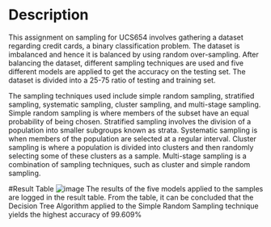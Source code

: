 # Description
This assignment on sampling for UCS654 involves gathering a dataset regarding credit cards, a binary classification problem. The dataset is imbalanced and hence it is balanced by using random over-sampling. After balancing the dataset, different sampling techniques are used and five different models are applied to get the accuracy on the testing set. The dataset is divided into a 25-75 ratio of testing and training set.


The sampling techniques used include simple random sampling, stratified sampling, systematic sampling, cluster sampling, and multi-stage sampling. Simple random sampling is where members of the subset have an equal probability of being chosen. Stratified sampling involves the division of a population into smaller subgroups known as strata. Systematic sampling is when members of the population are selected at a regular interval. Cluster sampling is where a population is divided into clusters and then randomly selecting some of these clusters as a sample. Multi-stage sampling is a combination of sampling techniques, such as cluster and simple random sampling.

#Result Table
![image](https://user-images.githubusercontent.com/78889909/219962762-d9a3987e-0ab6-44e3-a579-0af9366965d4.png)
The results of the five models applied to the samples are logged in the result table. From the table, it can be concluded that the Decision Tree Algorithm applied to the Simple Random Sampling technique yields the highest accuracy of 99.609%
